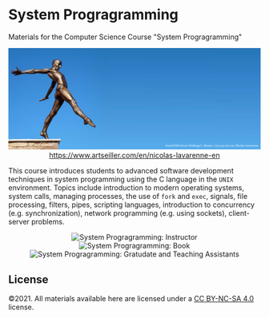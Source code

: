 # System Progragramming 
Materials for the Computer Science Course "System Progragramming"
<p align="center">
    <img src="./Banner.png", alt="System Progragramming: Course Banner">
    <br>
    <a href="https://www.artseiller.com/en/nicolas-lavarenne-en">https://www.artseiller.com/en/nicolas-lavarenne-en</a> 
</p>

This course introduces students to advanced software development techniques in system programming using the C language in the ``UNIX`` environment. Topics include introduction to modern operating systems, system calls, managing processes, the use of ``fork`` and ``exec``, signals, file processing, filters, pipes, scripting languages, introduction to concurrency (e.g. synchronization), network programming (e.g. using sockets), client-server problems.

<p align="center">
    <img src="./Misc/Instructor.PNG", alt="System Progragramming: Instructor">
    <br>     
    <img src="./Misc/Book.PNG", alt="System Progragramming: Book">
    <br>     
    <img src="./Misc/GA_TA.PNG", alt="System Progragramming: Gratudate and Teaching Assistants">
    <br>     
</p>

## License
©2021. All materials available here are licensed under a [CC BY-NC-SA 4.0](LICENSE.txt) license. 

